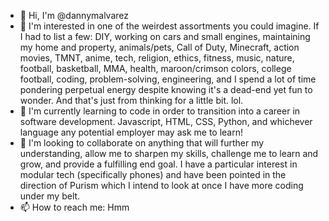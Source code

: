 - 👋 Hi, I'm @dannymalvarez
- 👀 I'm interested in one of the weirdest assortments you could imagine. If I had to list a few: DIY, working on cars and small engines, maintaining my home and property, animals/pets, Call of Duty, Minecraft, action movies, TMNT, anime, tech, religion, ethics, fitness, music, nature, football, basketball, MMA, health, maroon/crimson colors, college football, coding, problem-solving, engineering, and I spend a lot of time pondering perpetual energy despite knowing it's a dead-end yet fun to wonder. And that's just from thinking for a little bit. lol.
- 🌱 I'm currently learning to code in order to transition into a career in software development. Javascript, HTML, CSS, Python, and whichever language any potential employer may ask me to learn!
- 💞️ I'm looking to collaborate on anything that will further my understanding, allow me to sharpen my skills, challenge me to learn and grow, and provide a fulfilling end goal. I have a particular interest in modular tech (specifically phones) and have been pointed in the direction of Purism which I intend to look at once I have more coding under my belt. 
- 📫 How to reach me: Hmm

<!---
dannymalvarez/dannymalvarez is a ✨ special ✨ repository because its `README.md` (this file) appears on your GitHub profile.
You can click the Preview link to take a look at your changes.
--->

